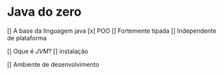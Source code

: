 # Java do zero

[] A base da linguagem java
    [x] POO
    [] Fortemente tipada
    [] Independente de plataforma

[] Oque é *JVM*?
[] instalação

[] Ambiente de desenvolvimento